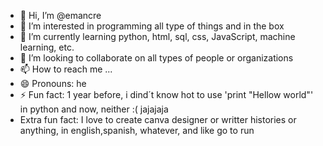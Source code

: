 - 👋 Hi, I’m @emancre
- 👀 I’m interested in programming all type of things and in the box
- 🌱 I’m currently learning python, html, sql, css, JavaScript, machine learning, etc.
- 💞️ I’m looking to collaborate on all types of people or organizations
- 📫 How to reach me ...
- 😄 Pronouns: he
- ⚡ Fun fact: 1 year before, i dind´t know hot to use 'print "Hellow world"' in python and now, neither :( jajajaja 
- Extra fun fact: I love to create canva designer or writter histories or anything, in english,spanish, whatever, and like go to run
<!---
emancre/emancre is a ✨ special ✨ repository because its `README.md` (this file) appears on your GitHub profile.
You can click the Preview link to take a look at your changes.
--->
